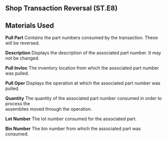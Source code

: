##  Shop Transaction Reversal (ST.E8)

<PageHeader />

##  Materials Used


**Pull Part** Contains the part numbers consumed by the transaction. These
will be reversed.  
  
**Description** Displays the description of the associated part number. It may
not be changed.  
  
**Pull Invloc** The inventory location from which the associated part number
was pulled.  
  
**Pull Oper** Displays the operation at which the associated part number was
pulled.  
  
**Quantity** The quantity of the associated part number consumed in order to
process the  
assemblies moved through the operation.  
  
**Lot Number** The lot number consumed for the associated part.  
  
**Bin Number** The bin number from which the associated part was consumed.  
  
  
<badge text= "Version 8.10.57" vertical="middle" />

<PageFooter />